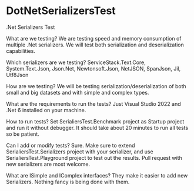 # DotNetSerializersTest
.Net Serializers Test

What are we testing?
We are testing speed and memory consumption of multiple .Net serializers. We will test both serialization and deserialization capabilities.

Which serializers are we testing?
ServiceStack.Text.Core, System.Text.Json, Json.Net, Newtonsoft.Json, NetJSON, SpanJson, Jil, Utf8Json

How are we testing?
We will be testing serialization/deserialization of both small and big datasets and with simple and complex types.

What are the requirements to run the tests?
Just Visual Studio 2022 and .Net 6 installed on your machine.

How to run tests?
Set SerialiersTest.Benchmark project as Startup project and run it without debugger. It should take about 20 minutes to run all tests so be patient.

Can I add or modify tests?
Sure. Make sure to extend SerialiersTest.Serializers project with your serializer, and use SerialiersTest.Playground project to test out the results. Pull request with new serializers are most welcome.

What are ISimple and IComplex interfaces?
They make it easier to add new Serializers. Nothing fancy is being done with them.
